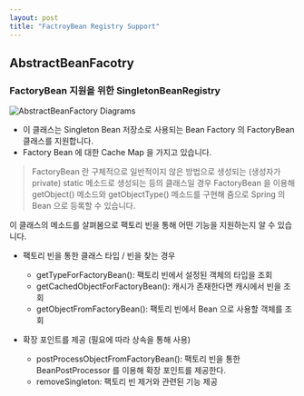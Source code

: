 ```yaml
---
layout: post
title: "FactroyBean Registry Support"
---
```


## AbstractBeanFacotry

### FactoryBean 지원을 위한 SingletonBeanRegistry 

![AbstractBeanFactory Diagrams](https://github.com/YounHyunJun/YounHyunJun.github.io/blob/master/img/FactroyBeanRegistry_Diagram.PNG)

- 이 클래스는 Singleton Bean 저장소로 사용되는 Bean Factory 의 FactoryBean 클래스를 지원합니다.
- Factory Bean 에 대한 Cache Map 을 가지고 있습니다.

> FactoryBean 란 구체적으로 일반적이지 않은 방법으로 생성되는 (생성자가 private) static 메소드로 생성되는 등의 클래스일 경우
> FactoryBean 을 이용해 getObject() 메소드와 getObjectType() 메소드를 구현해 줌으로 Spring 의 Bean 으로 등록할 수 있습니다. <br/>

이 클래스의 메소드를 살펴봄으로 팩토리 빈을 통해 어떤 기능을 지원하는지 알 수 있습니다. 

- 팩토리 빈을 통한 클래스 타입 / 빈을 찾는 경우
    - getTypeForFactoryBean(): 팩토리 빈에서 설정된 객체의 타입을 조회
    - getCachedObjectForFactoryBean(): 캐시가 존재한다면 캐시에서 빈을 조회
    - getObjectFromFactoryBean(): 팩토리 빈에서 Bean 으로 사용할 객체를 조회 
    
- 확장 포인트를 제공 (필요에 따라 상속을 통해 사용)
    - postProcessObjectFromFactoryBean(): 팩토리 빈을 통한 BeanPostProcessor 를 이용해 확장 포인트를 제공한다. 
    - removeSingleton: 팩토리 빈 제거와 관련된 기능 제공